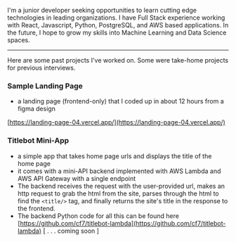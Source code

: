 I'm a junior developer seeking opportunities to learn cutting edge technologies in leading organizations. I have Full Stack experience working with React, Javascript, Python, PostgreSQL, and AWS based applications. In the future, I hope to grow my skills into Machine Learning and Data Science spaces.

---

Here are some past projects I've worked on. Some were take-home projects for previous interviews.

### Sample Landing Page
- a landing page (frontend-only) that I coded up in about 12 hours from a figma design

[https://landing-page-04.vercel.app/](https://landing-page-04.vercel.app/)

### Titlebot Mini-App
- a simple app that takes home page urls and displays the title of the home page
- it comes with a mini-API backend implemented with AWS Lambda and AWS API Gateway with a single endpoint
- The backend receives the request with the user-provided url, makes an http request to grab the html from the site, parses through the html to find the `<title/>` tag, and finally returns the site's title in the response to the frontend.
- The backend Python code for all this can be found here [https://github.com/cf7/titlebot-lambda](https://github.com/cf7/titlebot-lambda)
[ . . . coming soon ]
